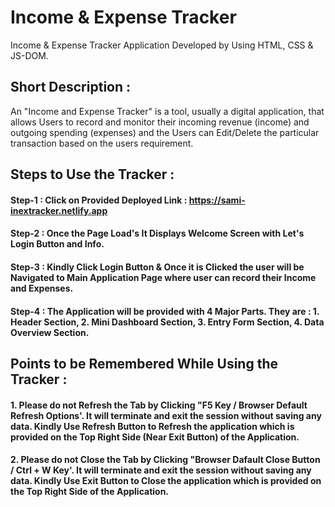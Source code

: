 # Income & Expense Tracker
Income & Expense Tracker Application Developed by Using HTML, CSS & JS-DOM.

## Short Description :
An "Income and Expense Tracker" is a tool, usually a digital application, that allows Users to record and monitor their incoming revenue (income) 
and outgoing spending (expenses) and the Users can Edit/Delete the particular transaction based on the users requirement.

## Steps to Use the Tracker :
#### Step-1 : Click on Provided Deployed Link : https://sami-inextracker.netlify.app
#### Step-2 : Once the Page Load's It Displays Welcome Screen with  Let's Login Button and Info.
#### Step-3 : Kindly Click Login Button & Once it is Clicked the user will be Navigated to Main Application Page where user can record their Income and Expenses.
#### Step-4 : The Application will be provided with 4 Major Parts. They are : 1. Header Section, 2. Mini Dashboard Section, 3. Entry Form Section, 4. Data Overview Section.

## Points to be Remembered While Using the Tracker :
#### 1. Please do not Refresh the Tab by Clicking "F5 Key / Browser Default Refresh Options'. It will terminate and exit the session without saving any data. Kindly Use Refresh Button to Refresh the application which is provided on the Top Right Side (Near Exit Button) of the Application.
#### 2. Please do not Close the Tab by Clicking "Browser Dafault Close Button / Ctrl + W Key'. It will terminate and exit the session without saving any data. Kindly Use Exit Button to Close the application which is provided on the Top Right Side of the Application.
